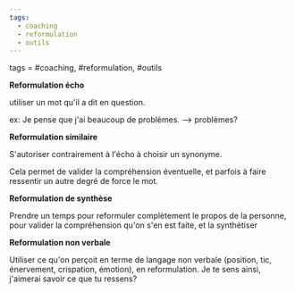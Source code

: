 ```yaml
---
tags:
  - coaching
  - reformulation
  - outils
---
```

tags = #coaching, #reformulation, #outils

**Reformulation écho**

utiliser un mot qu'il a dit en question.

ex: Je pense que j'ai beaucoup de problèmes. –> problèmes?

**Reformulation similaire**

S'autoriser contrairement à l'écho à choisir un synonyme.

Cela permet de valider la compréhension éventuelle, et parfois à faire ressentir un autre degré de force le mot.

**Reformulation de synthèse**

Prendre un temps pour reformuler complètement le propos de la personne, pour valider la compréhension qu'on s'en est faite, et la synthétiser

**Reformulation non verbale**

Utiliser ce qu'on perçoit en terme de langage non verbale (position, tic, énervement, crispation, émotion), en reformulation. Je te sens ainsi, j'aimerai savoir ce que tu ressens?